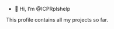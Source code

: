 - 👋 Hi, I’m @ICPRplshelp

This profile contains all my projects so far.

<!---
ICPRplshelp/ICPRplshelp is a ✨ special ✨ repository because its `README.md` (this file) appears on your GitHub profile.
You can click the Preview link to take a look at your changes.
--->
